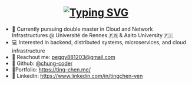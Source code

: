 <h1 align="center">
<a href="https://git.io/typing-svg"><img src="https://readme-typing-svg.herokuapp.com?font=Fira+Code&weight=500&size=30&duration=3000&pause=1000&color=0570E5&background=FFFFFF00&center=true&vCenter=true&width=435&lines=Hi%2C+I'm+Ting-Chen+%F0%9F%91%8B;Welcome+to+my+Github+%F0%9F%8C%BC" alt="Typing SVG" /></a>
</h1>

- 🌟 Currently pursuing double master in Cloud and Network Infrastructures @ Université de Rennes 🇫🇷 & Aalto University 🇫🇮
- 💻 Interested in backend, distributed systems, microservices, and cloud infrastructure
- 📮 Reachout me: peggy881203@gmail.com 
- 📍 Github: [@chung-coder](https://github.com/chung-coder)
- 📍Portfolio: https://ting-chen.me/
- 📍 LinkedIn: https://www.linkedin.com/in/tingchen-yen
